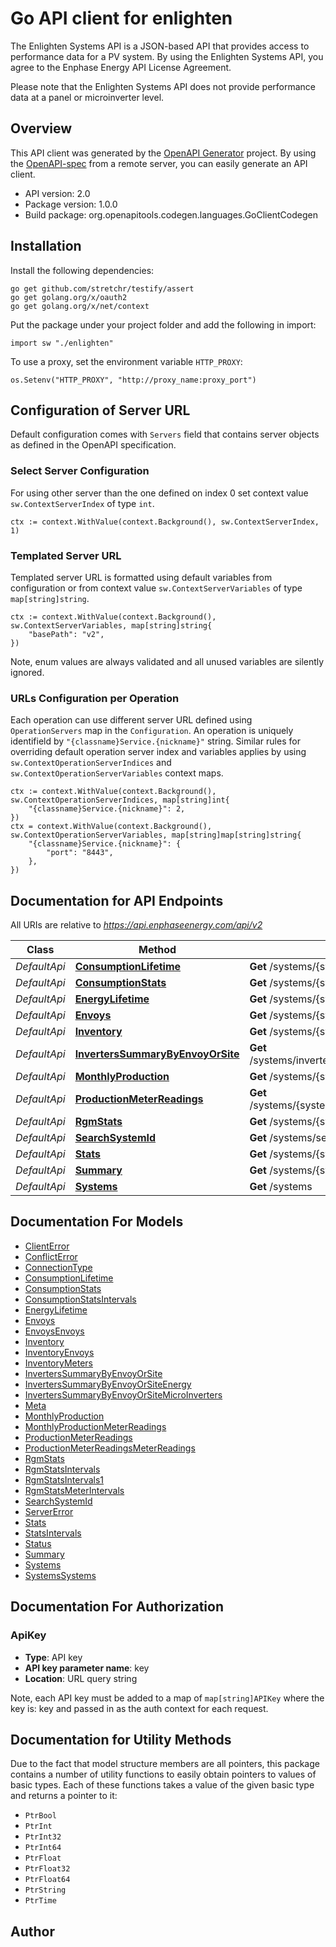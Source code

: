 # Go API client for enlighten

The Enlighten Systems API is a JSON-based API that provides access to performance data for a PV system. By using the Enlighten Systems API, you agree to the Enphase Energy API License Agreement.

Please note that the Enlighten Systems API does not provide performance data at a panel or microinverter level.

## Overview
This API client was generated by the [OpenAPI Generator](https://openapi-generator.tech) project.  By using the [OpenAPI-spec](https://www.openapis.org/) from a remote server, you can easily generate an API client.

- API version: 2.0
- Package version: 1.0.0
- Build package: org.openapitools.codegen.languages.GoClientCodegen

## Installation

Install the following dependencies:

```shell
go get github.com/stretchr/testify/assert
go get golang.org/x/oauth2
go get golang.org/x/net/context
```

Put the package under your project folder and add the following in import:

```golang
import sw "./enlighten"
```

To use a proxy, set the environment variable `HTTP_PROXY`:

```golang
os.Setenv("HTTP_PROXY", "http://proxy_name:proxy_port")
```

## Configuration of Server URL

Default configuration comes with `Servers` field that contains server objects as defined in the OpenAPI specification.

### Select Server Configuration

For using other server than the one defined on index 0 set context value `sw.ContextServerIndex` of type `int`.

```golang
ctx := context.WithValue(context.Background(), sw.ContextServerIndex, 1)
```

### Templated Server URL

Templated server URL is formatted using default variables from configuration or from context value `sw.ContextServerVariables` of type `map[string]string`.

```golang
ctx := context.WithValue(context.Background(), sw.ContextServerVariables, map[string]string{
	"basePath": "v2",
})
```

Note, enum values are always validated and all unused variables are silently ignored.

### URLs Configuration per Operation

Each operation can use different server URL defined using `OperationServers` map in the `Configuration`.
An operation is uniquely identifield by `"{classname}Service.{nickname}"` string.
Similar rules for overriding default operation server index and variables applies by using `sw.ContextOperationServerIndices` and `sw.ContextOperationServerVariables` context maps.

```
ctx := context.WithValue(context.Background(), sw.ContextOperationServerIndices, map[string]int{
	"{classname}Service.{nickname}": 2,
})
ctx = context.WithValue(context.Background(), sw.ContextOperationServerVariables, map[string]map[string]string{
	"{classname}Service.{nickname}": {
		"port": "8443",
	},
})
```

## Documentation for API Endpoints

All URIs are relative to *https://api.enphaseenergy.com/api/v2*

Class | Method | HTTP request | Description
------------ | ------------- | ------------- | -------------
*DefaultApi* | [**ConsumptionLifetime**](docs/DefaultApi.md#consumptionlifetime) | **Get** /systems/{system_id}/consumption_lifetime | 
*DefaultApi* | [**ConsumptionStats**](docs/DefaultApi.md#consumptionstats) | **Get** /systems/{system_id}/consumption_stats | 
*DefaultApi* | [**EnergyLifetime**](docs/DefaultApi.md#energylifetime) | **Get** /systems/{system_id}/energy_lifetime | 
*DefaultApi* | [**Envoys**](docs/DefaultApi.md#envoys) | **Get** /systems/{system_id}/envoys | 
*DefaultApi* | [**Inventory**](docs/DefaultApi.md#inventory) | **Get** /systems/{system_id}/inventory | 
*DefaultApi* | [**InvertersSummaryByEnvoyOrSite**](docs/DefaultApi.md#inverterssummarybyenvoyorsite) | **Get** /systems/inverters_summary_by_envoy_or_site | 
*DefaultApi* | [**MonthlyProduction**](docs/DefaultApi.md#monthlyproduction) | **Get** /systems/{system_id}/monthly_production | 
*DefaultApi* | [**ProductionMeterReadings**](docs/DefaultApi.md#productionmeterreadings) | **Get** /systems/{system_id}/production_meter_readings | 
*DefaultApi* | [**RgmStats**](docs/DefaultApi.md#rgmstats) | **Get** /systems/{system_id}/rgm_stats | 
*DefaultApi* | [**SearchSystemId**](docs/DefaultApi.md#searchsystemid) | **Get** /systems/search_system_id | 
*DefaultApi* | [**Stats**](docs/DefaultApi.md#stats) | **Get** /systems/{system_id}/stats | 
*DefaultApi* | [**Summary**](docs/DefaultApi.md#summary) | **Get** /systems/{system_id}/summary | 
*DefaultApi* | [**Systems**](docs/DefaultApi.md#systems) | **Get** /systems | 


## Documentation For Models

 - [ClientError](docs/ClientError.md)
 - [ConflictError](docs/ConflictError.md)
 - [ConnectionType](docs/ConnectionType.md)
 - [ConsumptionLifetime](docs/ConsumptionLifetime.md)
 - [ConsumptionStats](docs/ConsumptionStats.md)
 - [ConsumptionStatsIntervals](docs/ConsumptionStatsIntervals.md)
 - [EnergyLifetime](docs/EnergyLifetime.md)
 - [Envoys](docs/Envoys.md)
 - [EnvoysEnvoys](docs/EnvoysEnvoys.md)
 - [Inventory](docs/Inventory.md)
 - [InventoryEnvoys](docs/InventoryEnvoys.md)
 - [InventoryMeters](docs/InventoryMeters.md)
 - [InvertersSummaryByEnvoyOrSite](docs/InvertersSummaryByEnvoyOrSite.md)
 - [InvertersSummaryByEnvoyOrSiteEnergy](docs/InvertersSummaryByEnvoyOrSiteEnergy.md)
 - [InvertersSummaryByEnvoyOrSiteMicroInverters](docs/InvertersSummaryByEnvoyOrSiteMicroInverters.md)
 - [Meta](docs/Meta.md)
 - [MonthlyProduction](docs/MonthlyProduction.md)
 - [MonthlyProductionMeterReadings](docs/MonthlyProductionMeterReadings.md)
 - [ProductionMeterReadings](docs/ProductionMeterReadings.md)
 - [ProductionMeterReadingsMeterReadings](docs/ProductionMeterReadingsMeterReadings.md)
 - [RgmStats](docs/RgmStats.md)
 - [RgmStatsIntervals](docs/RgmStatsIntervals.md)
 - [RgmStatsIntervals1](docs/RgmStatsIntervals1.md)
 - [RgmStatsMeterIntervals](docs/RgmStatsMeterIntervals.md)
 - [SearchSystemId](docs/SearchSystemId.md)
 - [ServerError](docs/ServerError.md)
 - [Stats](docs/Stats.md)
 - [StatsIntervals](docs/StatsIntervals.md)
 - [Status](docs/Status.md)
 - [Summary](docs/Summary.md)
 - [Systems](docs/Systems.md)
 - [SystemsSystems](docs/SystemsSystems.md)


## Documentation For Authorization



### ApiKey

- **Type**: API key
- **API key parameter name**: key
- **Location**: URL query string

Note, each API key must be added to a map of `map[string]APIKey` where the key is: key and passed in as the auth context for each request.


## Documentation for Utility Methods

Due to the fact that model structure members are all pointers, this package contains
a number of utility functions to easily obtain pointers to values of basic types.
Each of these functions takes a value of the given basic type and returns a pointer to it:

* `PtrBool`
* `PtrInt`
* `PtrInt32`
* `PtrInt64`
* `PtrFloat`
* `PtrFloat32`
* `PtrFloat64`
* `PtrString`
* `PtrTime`

## Author



